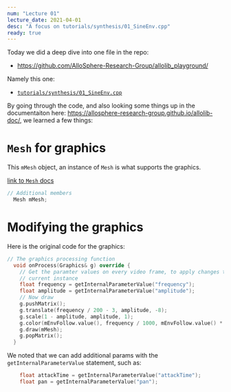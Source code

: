 ```yaml
---
num: "Lecture 01"
lecture_date: 2021-04-01
desc: "A focus on tutorials/synthesis/01_SineEnv.cpp"
ready: true
---
```



Today we did a deep dive into one file in the repo:

* <https://github.com/AlloSphere-Research-Group/allolib_playground/>

Namely this one:

* [`tutorials/synthesis/01_SineEnv.cpp`](https://github.com/AlloSphere-Research-Group/allolib_playground/blob/master/tutorials/synthesis/01_SineEnv.cpp)


By going through the code, and also looking some things up in the documentaiton here: <https://allosphere-research-group.github.io/allolib-doc/>, we learned a few things:

# `Mesh` for graphics

This `mMesh` object, an instance of `Mesh` is what supports the graphics.

[link to `Mesh` docs](https://allosphere-research-group.github.io/allolib-doc/classal_1_1_mesh.html)

```cpp
// Additional members
  Mesh mMesh;
```

# Modifying the graphics

Here is the original code for the graphics:

```cpp
// The graphics processing function
  void onProcess(Graphics& g) override {
    // Get the paramter values on every video frame, to apply changes to the
    // current instance
    float frequency = getInternalParameterValue("frequency");
    float amplitude = getInternalParameterValue("amplitude");
    // Now draw
    g.pushMatrix();
    g.translate(frequency / 200 - 3, amplitude, -8);
    g.scale(1 - amplitude, amplitude, 1);
    g.color(mEnvFollow.value(), frequency / 1000, mEnvFollow.value() * 10, 0.4);
    g.draw(mMesh);
    g.popMatrix();
  }
```

We noted that we can add additional params with the `getInternalParameterValue` statement, such as:


```cpp
    float attackTime = getInternalParameterValue("attackTime");
    float pan = getInternalParameterValue("pan");
```


